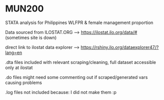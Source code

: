 # MUN200
STATA analysis for Philippines WLFPR & female management proportion

Data sourced from ILOSTAT.ORG --> https://ilostat.ilo.org/data/# (sometimes site is down)

direct link to ilostat data explorer --> https://rshiny.ilo.org/dataexplorer47/?lang=en

.dta files included with relevant scraping/cleaning, full dataset accessible only at ilostat

.do files might need some commenting out if scraped/generated vars causing problems

.log files not included because: I did not make them :p
